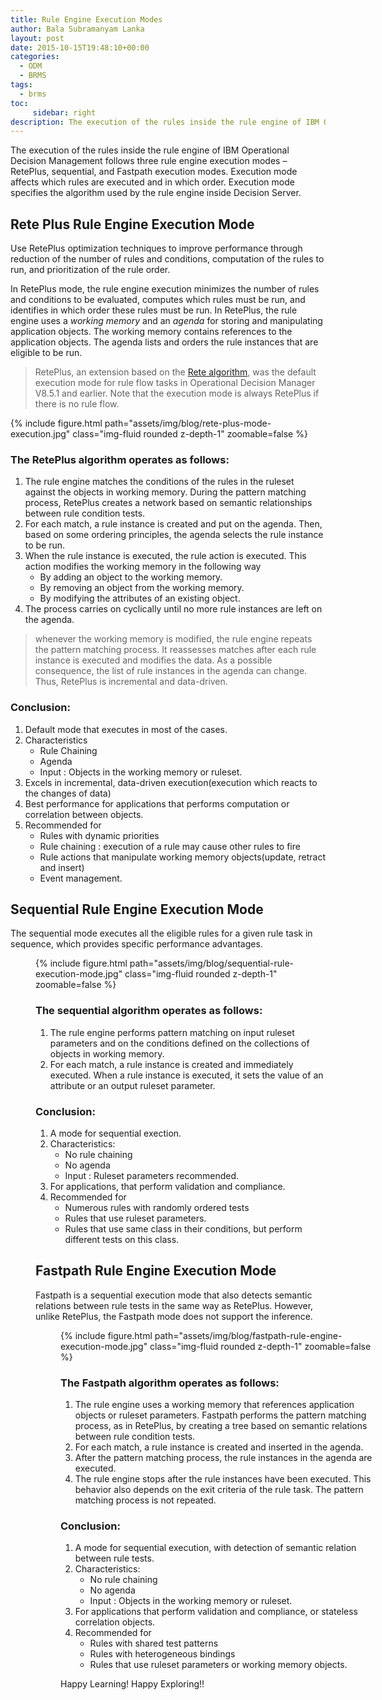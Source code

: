 ```yaml
---
title: Rule Engine Execution Modes
author: Bala Subramanyam Lanka
layout: post
date: 2015-10-15T19:48:10+00:00
categories:
  - ODM
  - BRMS
tags:
  - brms
toc:
     sidebar: right
description: The execution of the rules inside the rule engine of IBM Operational Decision Management follows three rule engine execution modes &#8211; RetePlus, sequential, and Fastpath execution modes.
---
```

The execution of the rules inside the rule engine of IBM Operational Decision Management follows three rule engine execution modes &#8211; RetePlus, sequential, and Fastpath execution modes. Execution mode affects which rules are executed and in which order. Execution mode specifies the algorithm used by the rule engine inside Decision Server.

## Rete Plus Rule Engine Execution Mode

Use RetePlus optimization techniques to improve performance through reduction of the number of rules and conditions, computation of the rules to run, and prioritization of the rule order.

<p class="p">
  In RetePlus mode, the rule engine execution minimizes the number of rules and conditions to be evaluated, computes which rules must be run, and identifies in which order these rules must be run. In RetePlus, the rule engine uses a <dfn class="term">working memory</dfn> and an <dfn class="term">agenda</dfn> for storing and manipulating application objects. The working memory contains references to the application objects. The agenda lists and orders the rule instances that are eligible to be run.
</p>

> <p class="p">
>   RetePlus, an extension based on the <a href="http://www.balasubramanyamlanka.com/rete-algorithm/">Rete algorithm</a>, was the default execution mode for rule flow tasks in Operational Decision Manager V8.5.1 and earlier. Note that the execution mode is always RetePlus if there is no rule flow.
> </p><figure id="attachment_1339" aria-describedby="caption-attachment-1339" style="width: 448px" class="wp-caption aligncenter">

{% include figure.html path="assets/img/blog/rete-plus-mode-execution.jpg" class="img-fluid rounded z-depth-1" zoomable=false %}

### The RetePlus algorithm operates as follows:

  1. The rule engine matches the conditions of the rules in the ruleset against the objects in working memory. During the pattern matching process, RetePlus creates a network based on semantic relationships between rule condition tests.
  2. For each match, a rule instance is created and put on the agenda. Then, based on some ordering principles, the agenda selects the rule instance to be run.
  3. When the rule instance is executed, the rule action is executed. This action modifies the working memory in the following way 
      * By adding an object to the working memory.
      * By removing an object from the working memory.
      * By modifying the attributes of an existing object.
  4. The process carries on cyclically until no more rule instances are left on the agenda.

> whenever the working memory is modified, the rule engine repeats the pattern matching process. It reassesses matches after each rule instance is executed and modifies the data. As a possible consequence, the list of rule instances in the agenda can change. Thus, RetePlus is incremental and data-driven.

### Conclusion:

  1. Default mode that executes in most of the cases.
  2. Characteristics 
      * Rule Chaining
      * Agenda
      * Input : Objects in the working memory or ruleset.
  3. Excels in incremental, data-driven execution(execution which reacts to the changes of data)
  4. Best performance for applications that performs computation or correlation between objects.
  5. Recommended for 
      * Rules with dynamic priorities
      * Rule chaining : execution of a rule may cause other rules to fire
      * Rule actions that manipulate working memory objects(update, retract and insert)
      * Event management.

## Sequential Rule Engine Execution Mode

The sequential mode executes all the eligible rules for a given rule task in sequence, which provides specific performance advantages.<figure id="attachment_1340" aria-describedby="caption-attachment-1340" style="width: 476px" class="wp-caption aligncenter">

{% include figure.html path="assets/img/blog/sequential-rule-execution-mode.jpg" class="img-fluid rounded z-depth-1" zoomable=false %}

### The sequential algorithm operates as follows:

  1. The rule engine performs pattern matching on input ruleset parameters and on the conditions defined on the collections of objects in working memory.
  2. For each match, a rule instance is created and immediately executed. When a rule instance is executed, it sets the value of an attribute or an output ruleset parameter.

### Conclusion:

  1. A mode for sequential exection.
  2. Characteristics: 
      * No rule chaining
      * No agenda
      * Input : Ruleset parameters recommended.
  3. For applications, that perform validation and compliance.
  4. Recommended for 
      * Numerous rules with randomly ordered tests
      * Rules that use ruleset parameters.
      * Rules that use same class in their conditions, but perform different tests on this class.

## Fastpath Rule Engine Execution Mode

Fastpath is a sequential execution mode that also detects semantic relations between rule tests in the same way as RetePlus. However, unlike RetePlus, the Fastpath mode does not support the inference.<figure id="attachment_1341" aria-describedby="caption-attachment-1341" style="width: 505px" class="wp-caption aligncenter">

{% include figure.html path="assets/img/blog/fastpath-rule-engine-execution-mode.jpg" class="img-fluid rounded z-depth-1" zoomable=false %}

### The Fastpath algorithm operates as follows:

  1. The rule engine uses a working memory that references application objects or ruleset parameters. Fastpath performs the pattern matching process, as in RetePlus, by creating a tree based on semantic relations between rule condition tests.
  2. For each match, a rule instance is created and inserted in the agenda.
  3. After the pattern matching process, the rule instances in the agenda are executed.
  4. The rule engine stops after the rule instances have been executed. This behavior also depends on the exit criteria of the rule task. The pattern matching process is not repeated.

### Conclusion:

  1. A mode for sequential execution, with detection of semantic relation between rule tests.
  2. Characteristics: 
      * No rule chaining
      * No agenda
      * Input : Objects in the working memory or ruleset.
  3. For applications that perform validation and compliance, or stateless correlation objects.
  4. Recommended for 
      * Rules with shared test patterns
      * Rules with heterogeneous bindings
      * Rules that use ruleset parameters or working memory objects.

Happy Learning! Happy Exploring!!